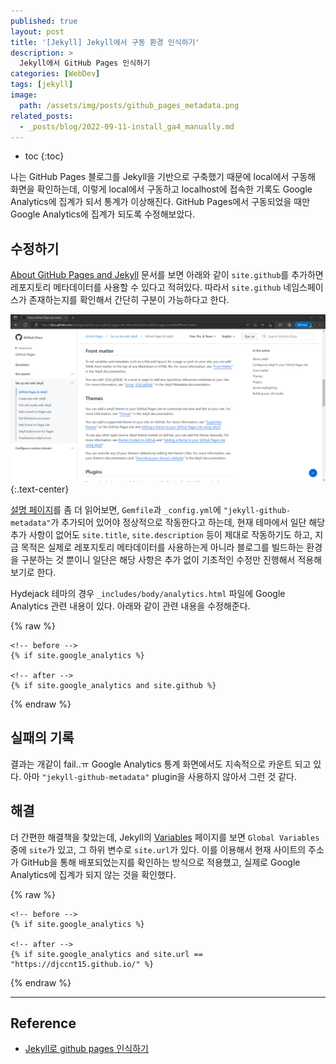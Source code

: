 ```yaml
---
published: true
layout: post
title: '[Jekyll] Jekyll에서 구동 환경 인식하기'
description: >
  Jekyll에서 GitHub Pages 인식하기
categories: [WebDev]
tags: [jekyll]
image:
  path: /assets/img/posts/github_pages_metadata.png
related_posts:
  - _posts/blog/2022-09-11-install_ga4_manually.md
---
```

* toc
{:toc}

나는 GitHub Pages 블로그를 Jekyll을 기반으로 구축했기 때문에 local에서 구동해 화면을 확인하는데, 이렇게 local에서 구동하고 localhost에 접속한 기록도 Google Analytics에 집계가 되서 통계가 이상해진다. GitHub Pages에서 구동되었을 때만 Google Analytics에 집계가 되도록 수정해보았다.  

## 수정하기

[About GitHub Pages and Jekyll](https://docs.github.com/en/pages/setting-up-a-github-pages-site-with-jekyll/about-github-pages-and-jekyll#front-matter) 문서를 보면 아래와 같이 `site.github`를 추가하면 레포지토리 메타데이터를 사용할 수 있다고 적혀있다. 따라서 `site.github` 네임스페이스가 존재하는지를 확인해서 간단히 구분이 가능하다고 한다.  

![github_pages_front_matter](/assets/img/posts/github_pages_front_matter.png)
{:.text-center}

[설명 페이지](https://github.com/jekyll/github-metadata)를 좀 더 읽어보면, `Gemfile`과 `_config.yml`에 `"jekyll-github-metadata"`가 추가되어 있어야 정상적으로 작동한다고 하는데, 현재 테마에서 일단 해당 추가 사항이 없어도 `site.title`, `site.description` 등이 제대로 작동하기도 하고, 지금 목적은 실제로 레포지토리 메타데이터를 사용하는게 아니라 블로그를 빌드하는 환경을 구분하는 것 뿐이니 일단은 해당 사항은 추가 없이 기초적인 수정만 진행해서 적용해보기로 한다.  

Hydejack 테마의 경우 `_includes/body/analytics.html` 파일에 Google Analytics 관련 내용이 있다. 아래와 같이 관련 내용을 수정해준다.  

{% raw %}
```liquid
<!-- before -->
{% if site.google_analytics %}

<!-- after -->
{% if site.google_analytics and site.github %}
```
{% endraw %}

## 실패의 기록

결과는 개같이 fail..ㅠ Google Analytics 통계 화면에서도 지속적으로 카운트 되고 있다. 아마 `"jekyll-github-metadata"` plugin을 사용하지 않아서 그런 것 같다.  

## 해결

더 간편한 해결책을 찾았는데, Jekyll의 [Variables](https://jekyllrb.com/docs/variables/) 페이지를 보면 `Global Variables` 중에 `site`가 있고, 그 하위 변수로 `site.url`가 있다. 이를 이용해서 현재 사이트의 주소가 GitHub을 통해 배포되었는지를 확인하는 방식으로 적용했고, 실제로 Google Analytics에 집계가 되지 않는 것을 확인했다.  

{% raw %}
```liquid
<!-- before -->
{% if site.google_analytics %}

<!-- after -->
{% if site.google_analytics and site.url == "https://djccnt15.github.io/" %}
```
{% endraw %}

---
## Reference
- [Jekyll로 github pages 인식하기](https://blog.ukjae.io/posts/jekyll%EB%A1%9C-github-pages-%EC%9D%B8%EC%8B%9D%ED%95%98%EA%B8%B0/)